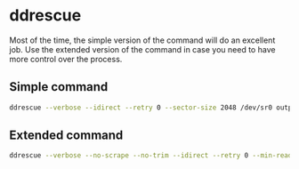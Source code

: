 # ddrescue

Most of the time, the simple version of the command will do an excellent job.
Use the extended version of the command in case you need to have more control over the process.

## Simple command

```bash
ddrescue --verbose --idirect --retry 0 --sector-size 2048 /dev/sr0 output-name.iso output-name.log
```

## Extended command

```bash
ddrescue --verbose --no-scrape --no-trim --idirect --retry 0 --min-read-rate 3M --sector-size 2048 /dev/sr0 output-name.iso output-name.log
```
